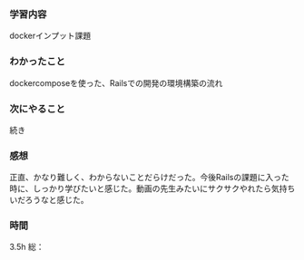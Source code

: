 ### 学習内容
dockerインプット課題
### わかったこと
dockercomposeを使った、Railsでの開発の環境構築の流れ
### 次にやること
続き
### 感想
正直、かなり難しく、わからないことだらけだった。今後Railsの課題に入った時に、しっかり学びたいと感じた。動画の先生みたいにサクサクやれたら気持ちいだろうなと感じた。
### 時間
3.5h
総：
